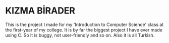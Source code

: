 # KIZMA BİRADER

This is the project I made for my 'Introduction to Computer Science' class at the first-year of my college.
It is by far the biggest project I have ever made using C. So it is buggy, not user-friendly and so on. Also it is all Turkish.

